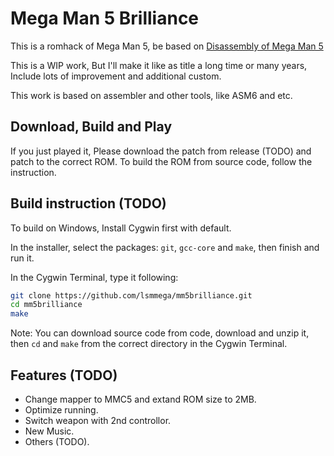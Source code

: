 # Mega Man 5 Brilliance
 This is a romhack of Mega Man 5, be based on [Disassembly of Mega Man 5](https://github.com/lsmmega/mm5)

 This is a WIP work, But I'll make it like as title a long time or many years, Include lots of improvement and additional custom.

 This work is based on assembler and other tools, like ASM6 and etc.
## Download, Build and Play
 If you just played it, Please download the patch from release (TODO) and patch to the correct ROM. To build the ROM from source code, follow the instruction.
## Build instruction (TODO)
 To build on Windows, Install Cygwin first with default.

 In the installer, select the packages: `git`, `gcc-core` and `make`, then finish and run it.

 In the Cygwin Terminal, type it following:
 ```bash
 git clone https://github.com/lsmmega/mm5brilliance.git
 cd mm5brilliance
 make
 ```

Note: You can download source code from code, download and unzip it, then `cd` and `make` from the correct directory in the Cygwin Terminal.
## Features (TODO)
 * Change mapper to MMC5 and extand ROM size to 2MB.
 * Optimize running.
 * Switch weapon with 2nd controllor.
 * New Music.
 * Others (TODO).
